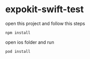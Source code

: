 # expokit-swift-test


open this project and follow this steps

`npm install`


open ios folder and run


`pod install`
